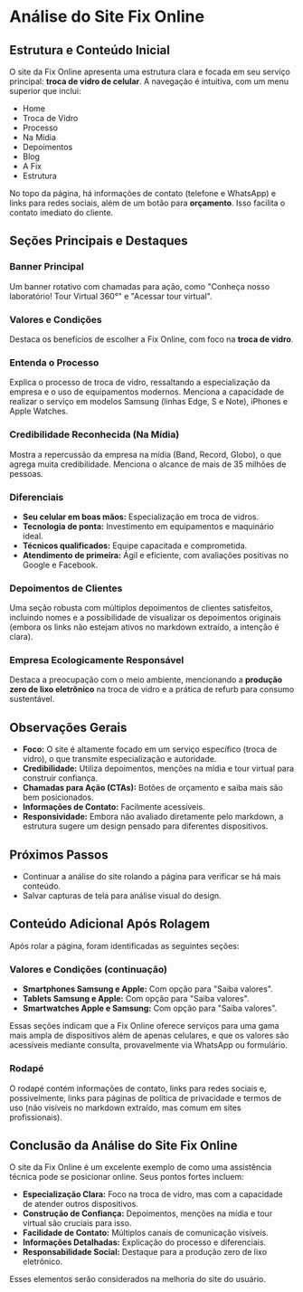 # Análise do Site Fix Online

## Estrutura e Conteúdo Inicial

O site da Fix Online apresenta uma estrutura clara e focada em seu serviço principal: **troca de vidro de celular**. A navegação é intuitiva, com um menu superior que inclui:

- Home
- Troca de Vidro
- Processo
- Na Mídia
- Depoimentos
- Blog
- A Fix
- Estrutura

No topo da página, há informações de contato (telefone e WhatsApp) e links para redes sociais, além de um botão para **orçamento**. Isso facilita o contato imediato do cliente.

## Seções Principais e Destaques

### Banner Principal

Um banner rotativo com chamadas para ação, como "Conheça nosso laboratório! Tour Virtual 360°" e "Acessar tour virtual".

### Valores e Condições

Destaca os benefícios de escolher a Fix Online, com foco na **troca de vidro**.

### Entenda o Processo

Explica o processo de troca de vidro, ressaltando a especialização da empresa e o uso de equipamentos modernos. Menciona a capacidade de realizar o serviço em modelos Samsung (linhas Edge, S e Note), iPhones e Apple Watches.

### Credibilidade Reconhecida (Na Mídia)

Mostra a repercussão da empresa na mídia (Band, Record, Globo), o que agrega muita credibilidade. Menciona o alcance de mais de 35 milhões de pessoas.

### Diferenciais

- **Seu celular em boas mãos:** Especialização em troca de vidros.
- **Tecnologia de ponta:** Investimento em equipamentos e maquinário ideal.
- **Técnicos qualificados:** Equipe capacitada e comprometida.
- **Atendimento de primeira:** Ágil e eficiente, com avaliações positivas no Google e Facebook.

### Depoimentos de Clientes

Uma seção robusta com múltiplos depoimentos de clientes satisfeitos, incluindo nomes e a possibilidade de visualizar os depoimentos originais (embora os links não estejam ativos no markdown extraído, a intenção é clara).

### Empresa Ecologicamente Responsável

Destaca a preocupação com o meio ambiente, mencionando a **produção zero de lixo eletrônico** na troca de vidro e a prática de refurb para consumo sustentável.

## Observações Gerais

- **Foco:** O site é altamente focado em um serviço específico (troca de vidro), o que transmite especialização e autoridade.
- **Credibilidade:** Utiliza depoimentos, menções na mídia e tour virtual para construir confiança.
- **Chamadas para Ação (CTAs):** Botões de orçamento e saiba mais são bem posicionados.
- **Informações de Contato:** Facilmente acessíveis.
- **Responsividade:** Embora não avaliado diretamente pelo markdown, a estrutura sugere um design pensado para diferentes dispositivos.

## Próximos Passos

- Continuar a análise do site rolando a página para verificar se há mais conteúdo.
- Salvar capturas de tela para análise visual do design.


## Conteúdo Adicional Após Rolagem

Após rolar a página, foram identificadas as seguintes seções:

### Valores e Condições (continuação)

- **Smartphones Samsung e Apple:** Com opção para "Saiba valores".
- **Tablets Samsung e Apple:** Com opção para "Saiba valores".
- **Smartwatches Apple e Samsung:** Com opção para "Saiba valores".

Essas seções indicam que a Fix Online oferece serviços para uma gama mais ampla de dispositivos além de apenas celulares, e que os valores são acessíveis mediante consulta, provavelmente via WhatsApp ou formulário.

### Rodapé

O rodapé contém informações de contato, links para redes sociais e, possivelmente, links para páginas de política de privacidade e termos de uso (não visíveis no markdown extraído, mas comum em sites profissionais).

## Conclusão da Análise do Site Fix Online

O site da Fix Online é um excelente exemplo de como uma assistência técnica pode se posicionar online. Seus pontos fortes incluem:

- **Especialização Clara:** Foco na troca de vidro, mas com a capacidade de atender outros dispositivos.
- **Construção de Confiança:** Depoimentos, menções na mídia e tour virtual são cruciais para isso.
- **Facilidade de Contato:** Múltiplos canais de comunicação visíveis.
- **Informações Detalhadas:** Explicação do processo e diferenciais.
- **Responsabilidade Social:** Destaque para a produção zero de lixo eletrônico.

Esses elementos serão considerados na melhoria do site do usuário.
